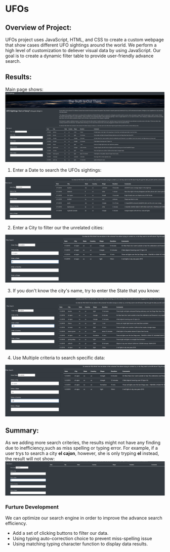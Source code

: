 # UFOs
## Overview of Project: 
UFOs project uses JavaScript, HTML, and CSS to create a custom webpage that show cases different UFO sightings around the world. We perform a high level of customization to deliever visual data by using JavaScript. Our goal is to create a dynamic filter table to provide user-friendly advance search.
## Results: 
Main page shows:
<img src="static/images/webpage.PNG">

1. Enter a Date to search the UFOs sightings:

<img src="static/images/date_search.PNG">

2. Enter a City to filter our the unrelated cities:

<img src="static/images/city_search.PNG">

3. If you don't know the city's name, try to enter the State that you know:

<img src="static/images/state_search.PNG">

4. Use Multiple criteria to search specific data:

<img src="static/images/mult_search.PNG">

## Summary: 
As we adding more search criteries, the results might not have any finding due to inefficiency,such as miss spelling or typing error. For example, if a user trys to search a city **el cajon**, however, she is only tryping **el** instead, the result will not show:
<img src="static/images/no_finding.PNG">
### Furture Development
We can optimize our search engine in order to improve the advance search efficiency. 
- Add a set of clicking buttons to filter our data. 
- Using typing auto-correction choice to prevent miss-spelling issue
- Using matching typing character function to display data results.
